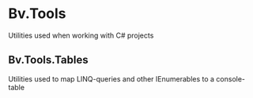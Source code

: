 # Bv.Tools

Utilities used when working with C# projects

## Bv.Tools.Tables

Utilities used to map LINQ-queries and other IEnumerables to a console-table
